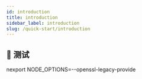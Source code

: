 ```yaml
---
id: introduction
title: introduction
sidebar_label: introduction
slug: /quick-start/introduction
---
```


## 🤠 测试
nexport NODE_OPTIONS=--openssl-legacy-provide
